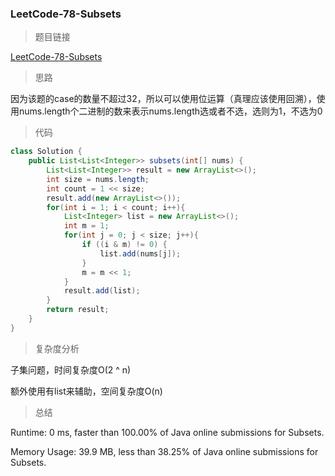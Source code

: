 ### LeetCode-78-Subsets

> 题目链接

[LeetCode-78-Subsets](https://leetcode.com/problems/subsets/)

> 思路

因为该题的case的数量不超过32，所以可以使用位运算（真理应该使用回溯），使用nums.length个二进制的数来表示nums.length选或者不选，选则为1，不选为0

> 代码

```java
class Solution {
    public List<List<Integer>> subsets(int[] nums) {
        List<List<Integer>> result = new ArrayList<>();
        int size = nums.length;
        int count = 1 << size;
        result.add(new ArrayList<>());
        for(int i = 1; i < count; i++){
            List<Integer> list = new ArrayList<>();
            int m = 1;
            for(int j = 0; j < size; j++){
                if ((i & m) != 0) {
                    list.add(nums[j]);
                }
                m = m << 1;
            }
            result.add(list);
        }
        return result;
    }
}
```

> 复杂度分析

子集问题，时间复杂度O(2 ^ n)

额外使用有list来辅助，空间复杂度O(n)

> 总结

Runtime: 0 ms, faster than 100.00% of Java online submissions for Subsets.

Memory Usage: 39.9 MB, less than 38.25% of Java online submissions for Subsets.
